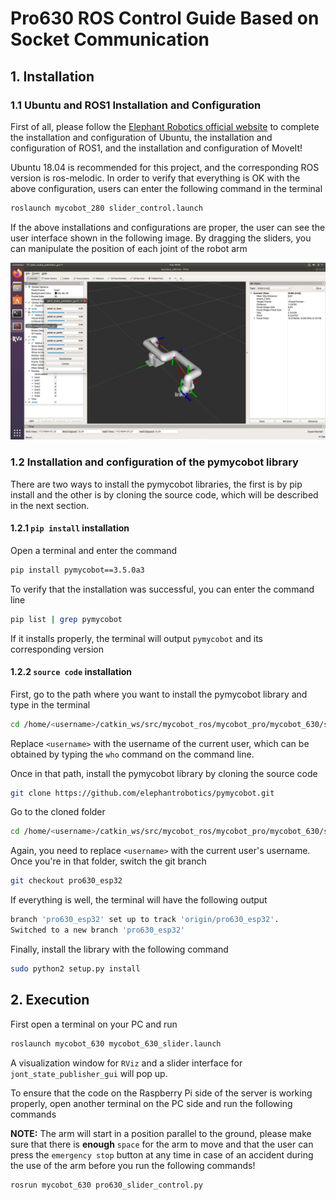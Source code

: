 # Pro630 ROS Control Guide Based on Socket Communication

## 1. Installation

### 1.1 Ubuntu and ROS1 Installation and Configuration

First of all, please follow the [Elephant Robotics official website](https://docs.elephantrobotics.com/docs/gitbook-en/12-ApplicationBaseROS/12.1-ROS1/12.1.2-%E7%8E%AF%E5%A2%83%E6%90%AD%E5%BB%BA.html) to complete the installation and configuration of Ubuntu, the installation and configuration of ROS1, and the installation and configuration of MoveIt!

Ubuntu 18.04 is recommended for this project, and the corresponding ROS version is ros-melodic. In order to verify that everything is OK with the above configuration, users can enter the following command in the terminal

```bash
roslaunch mycobot_280 slider_control.launch
```

If the above installations and configurations are proper, the user can see the user interface shown in the following image. By dragging the sliders, you can manipulate the position of each joint of the robot arm

<img src="1.png" title="" alt="1.png" data-align="center">

### 1.2 Installation and configuration of the pymycobot library

There are two ways to install the pymycobot libraries, the first is by pip install and the other is by cloning the source code, which will be described in the next section.

#### 1.2.1 `pip install` installation

Open a terminal and enter the command

```bash
pip install pymycobot==3.5.0a3
```

To verify that the installation was successful, you can enter the command line

```bash
pip list | grep pymycobot
```

If it installs properly, the terminal will output `pymycobot` and its corresponding version

#### 1.2.2 `source code` installation

First, go to the path where you want to install the pymycobot library and type in the terminal

```bash
cd /home/<username>/catkin_ws/src/mycobot_ros/mycobot_pro/mycobot_630/scripts
```

Replace `<username>` with the username of the current user, which can be obtained by typing the `who` command on the command line.

Once in that path, install the pymycobot library by cloning the source code

```bash
git clone https://github.com/elephantrobotics/pymycobot.git
```

Go to the cloned folder

```bash
cd /home/<username>/catkin_ws/src/mycobot_ros/mycobot_pro/mycobot_630/scripts/pymycobot
```

Again, you need to replace `<username>` with the current user's username. Once you're in that folder, switch the git branch

```bash
git checkout pro630_esp32
```

If everything is well, the terminal will have the following output

```bash
branch 'pro630_esp32' set up to track 'origin/pro630_esp32'.
Switched to a new branch 'pro630_esp32'
```

Finally, install the library with the following command

```bash
sudo python2 setup.py install
```

## 2. Execution

First open a terminal on your PC and run

```bash
roslaunch mycobot_630 mycobot_630_slider.launch
```

A visualization window for `RViz` and a slider interface for `jont_state_publisher_gui` will pop up.

To ensure that the code on the Raspberry Pi side of the server is working properly, open another terminal on the PC side and run the following commands

**NOTE:** The arm will start in a position parallel to the ground, please make sure that there is **enough** `space` for the arm to move and that the user can press the `emergency stop` button at any time in case of an accident during the use of the arm before you run the following commands!

```bash
rosrun mycobot_630 pro630_slider_control.py
```
